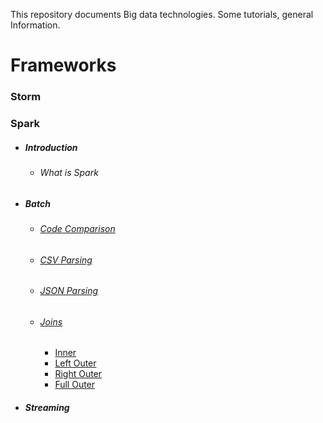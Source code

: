 This repository documents Big data technologies. Some tutorials, general Information.

# Frameworks
### Storm

### Spark
- ##### Introduction
  - ###### What is Spark
- ##### Batch
  - ###### [Code Comparison](spark/spark_batch/SparkBatch/src/main/java/com/ankur/main/code/comparison)
  - ###### [CSV Parsing](spark/spark_batch/SparkBatch/src/main/java/com/ankur/main/customclass/csv)
  - ###### [JSON Parsing](spark/spark_batch/SparkBatch/src/main/java/com/ankur/main/customclass/json)
  - ###### [Joins](spark/spark_batch/SparkBatch/src/main/java/com/ankur/main/json)
    - [Inner](spark/spark_batch/SparkBatch/src/main/java/com/ankur/main/json/InnerJoin.java)
    - [Left Outer](spark/spark_batch/SparkBatch/src/main/java/com/ankur/main/json/LeftOuterJoin.java)
    - [Right Outer](spark/spark_batch/SparkBatch/src/main/java/com/ankur/main/json/RightOuterJoin.java)
    - [Full Outer](spark/spark_batch/SparkBatch/src/main/java/com/ankur/main/json/FullOuterJoin.java)
- ##### Streaming

